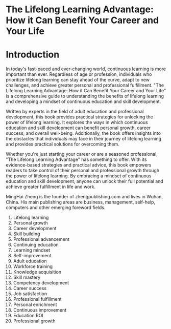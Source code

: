 # The Lifelong Learning Advantage: How it Can Benefit Your Career and Your Life

# Introduction

In today's fast-paced and ever-changing world, continuous learning is more important than ever. Regardless of age or profession, individuals who prioritize lifelong learning can stay ahead of the curve, adapt to new challenges, and achieve greater personal and professional fulfillment. "The Lifelong Learning Advantage: How it Can Benefit Your Career and Your Life" is a comprehensive guide to understanding the benefits of lifelong learning and developing a mindset of continuous education and skill development.

Written by experts in the field of adult education and professional development, this book provides practical strategies for unlocking the power of lifelong learning. It explores the ways in which continuous education and skill development can benefit personal growth, career success, and overall well-being. Additionally, the book offers insights into the obstacles that individuals may face in their journey of lifelong learning and provides practical solutions for overcoming them.

Whether you're just starting your career or are a seasoned professional, "The Lifelong Learning Advantage" has something to offer. With its evidence-based strategies and practical advice, this book empowers readers to take control of their personal and professional growth through the power of lifelong learning. By embracing a mindset of continuous education and skill development, anyone can unlock their full potential and achieve greater fulfillment in life and work.


MingHai Zheng is the founder of zhengpublishing.com and lives in Wuhan, China. His main publishing areas are business, management, self-help, computers and other emerging foreword fields.



1. Lifelong learning
2. Personal growth
3. Career development
4. Skill building
5. Professional advancement
6. Continuing education
7. Learning mindset
8. Self-improvement
9. Adult education
10. Workforce training
11. Knowledge acquisition
12. Skill mastery
13. Competency development
14. Career success
15. Job satisfaction
16. Professional fulfillment
17. Personal enrichment
18. Continuous improvement
19. Education ROI
20. Professional growth

